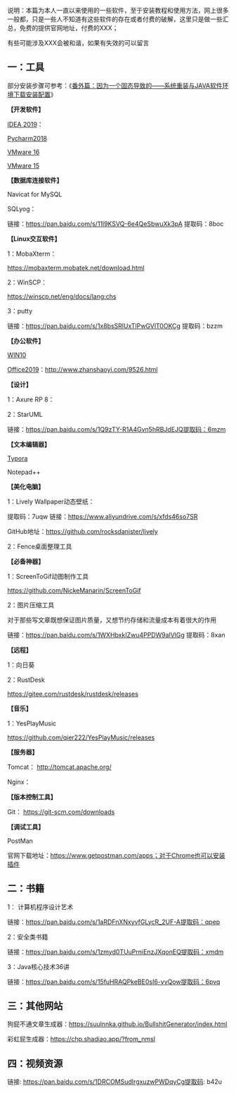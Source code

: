 说明：本篇为本人一直以来使用的一些软件，至于安装教程和使用方法，网上很多一般都，只是一些人不知道有这些软件的存在或者付费的破解，这里只是做一些汇总，免费的提供官网地址，付费的XXX；

有些可能涉及XXX会被和谐，如果有失效的可以留言

## 一：工具

部分安装步骤可参考：《[番外篇：因为一个固态导致的——系统重装与JAVA软件环境下载安装配置](https://www.cnblogs.com/nullering/p/9366313.html)》

**【开发软件】**

[IDEA 2019](http://mp.weixin.qq.com/s?__biz=MzIyNjk1MjA5MA==&mid=2247496540&idx=1&sn=70d35db4f02f28ecefcdaecbd3b95bda&chksm=e86a25a9df1dacbff1ca6f498ccde19274beaf5cea7517c0fab5e832d47a195806e8604a83b3&scene=21#wechat_redirect)：

[Pycharm2018](http://mp.weixin.qq.com/s?__biz=MzIyNjk1MjA5MA==&mid=2247501257&idx=1&sn=26d1f94480cb44770af4683891108078&chksm=e86a133cdf1d9a2ae911164aaa836df7367035a1cd6074f8e485b18237abb41e717331973d05&scene=21#wechat_redirect)

[VMware 16](http://mp.weixin.qq.com/s?__biz=MzIyNjk1MjA5MA==&mid=2247498992&idx=1&sn=a5d431ee752603575663fa5874262bf0&chksm=e86a2a05df1da3131717fa9827c8ec69029e8dc755eaed720ed47dfcaea6035a5d05a0d53e16&scene=21#wechat_redirect)

[VMware 15](http://mp.weixin.qq.com/s?__biz=MzIyNjk1MjA5MA==&mid=2247490972&idx=1&sn=ab5e633f55dcde1bd44454b47ffd5e59&chksm=e869cb69df1e427f24422ae9371d76b857e07b5053db0817310474c3fa835f2ab8e432113024&scene=21#wechat_redirect)

**【数据库连接软件】**

Navicat for MySQL

SQLyog：

链接：https://pan.baidu.com/s/11l9KSVQ-6e4QeSbwuXk3pA 提取码：8boc

**【Linux交互软件】**

1：MobaXterm：

https://mobaxterm.mobatek.net/download.html

2：WinSCP：

https://winscp.net/eng/docs/lang:chs

3：putty

链接：https://pan.baidu.com/s/1x8bsSRlUxTIPwGVlT0OKCg 提取码：bzzm

**【办公软件】**

[WIN10](http://mp.weixin.qq.com/s?__biz=MzIyNjk1MjA5MA==&mid=2247487621&idx=1&sn=d523de9a81ff14e879a5afef47d6ea28&chksm=e869c670df1e4f66605ee3c2ff63cdb27d80aef4c8779a6b7449af3d4b384d2762429c200f07&scene=21#wechat_redirect)

[Office2019](https://mp.weixin.qq.com/s?__biz=MzIyNjk1MjA5MA==&mid=2247490215&idx=1&sn=43d77f434df9ad4b64d52e56f2b1d7e3&chksm=e869cc52df1e4544ec0ab9b4f4e0cb246d15207f45198415f45f7b63a71cc784295cc9c82623&scene=21#wechat_redirect)：http://www.zhanshaoyi.com/9526.html

**【设计】**

1：Axure RP 8：

2：StarUML

链接：https://pan.baidu.com/s/1Q9zTY-R1A4Gvn5hRBJdEJQ提取码：6mzm

**【文本编辑器】**

[Typora](http://mp.weixin.qq.com/s?__biz=MzIyNjk1MjA5MA==&mid=2247492495&idx=1&sn=5b722c8e5aadb65fc726d6e7e703b4c7&chksm=e86a357adf1dbc6c87fe507a3a95fbf6e5db0e0e0fee209a615581baa75ec0398e3410b67a56&scene=21#wechat_redirect)

Notepad++

**【美化电脑】**

1：Lively Wallpaper动态壁纸：

提取码：7uqw 链接：https://www.aliyundrive.com/s/xfds46so7SR

GitHub地址：https://github.com/rocksdanister/lively

2：Fence桌面整理工具

**【必备神器】**

1：ScreenToGif动图制作工具

https://github.com/NickeManarin/ScreenToGif

2：图片压缩工具

对于那些写文章既想保证图片质量，又想节约存储和流量成本有着很大的作用

链接：https://pan.baidu.com/s/1WXHbxkIZwu4PPDW9alVlGg 提取码：8xan

**【远程】**

1：向日葵

2：RustDesk

https://gitee.com/rustdesk/rustdesk/releases

**【音乐】**

1：YesPlayMusic

https://github.com/qier222/YesPlayMusic/releases

**【服务器】**

Tomcat： http://tomcat.apache.org/

Nginx：

**【版本控制工具】**

Git： https://git-scm.com/downloads

**【调试工具】**

PostMan

官网下载地址：https://www.getpostman.com/apps；对于Chrome也可以安装插件

## 二：书籍

1： 计算机程序设计艺术

链接：https://pan.baidu.com/s/1aRDFnXNxyvfGLycR_2UF-A提取码：qpep

2：安全类书籍

链接：https://pan.baidu.com/s/1zmyd0TUuPrniEnzJXqonEQ提取码：xmdm

3：Java核心技术36讲

链接：https://pan.baidu.com/s/15fuHRAQPkeBE0sI6-yvQow提取码：6pvq

## 三：其他网站

狗屁不通文章生成器：https://suulnnka.github.io/BullshitGenerator/index.html

彩虹屁生成器：https://chp.shadiao.app/?from_nmsl

## 四：视频资源

链接: https://pan.baidu.com/s/1DRCOMSudIrgxuzwPWDqyCg提取码: b42u                                                                                                                                                                                                                                                                                                                                                                                                                                                                                                                                                                                                                                                                                                            
